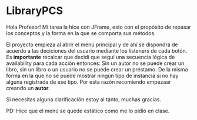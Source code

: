# LibraryPCS

Hola Profesor!
Mi tarea la hice con JFrame, esto con el propósito de repasar los conceptos y la forma en la que se comporta sus métodos.

El proyecto empieza al abrir el menú principal y de ahí se dispondrá de acuerdo a las deciciones del usuario mediante los listeners de cada botón.
Es **importante** recalcar que decidí que seguí una secuencia lógica de availability para cada acción entonces: Sin un autor no se puede crear un libro, sin un libro o un usuario no se puede crear un préstamo. De la misma forma en la que no se puede mostrar ningún tipo de instancia si no hay alguna registrada de ese tipo. Por esta razón recomiendo empezaar creando un **autor**.

Si necesitas alguna clarificación estoy al tanto, muchas gracias.

PD: Hice que el menú se quede estático como me lo pidió en clase.
